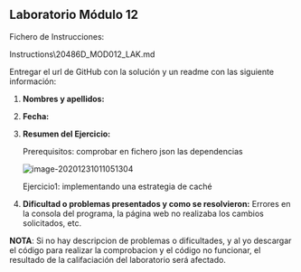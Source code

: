 ## Laboratorio Módulo 12

Fichero de Instrucciones: 

Instructions\20486D_MOD012_LAK.md



Entregar el url de GitHub con la solución y un readme con las siguiente información:

1. **Nombres y apellidos:**

2. **Fecha:**

3. **Resumen del Ejercicio:** 

   Prerequisitos: comprobar en fichero json las dependencias

   ![image-20201231011051304](C:\Users\jcarl\source\repos\CastilloGit\20486D\Tarea12\img\img1.PNG)

   

   Ejercicio1: implementando una estrategia de caché

   

4. **Dificultad o problemas presentados y como se resolvieron:** Errores en la consola del programa, la página web no realizaba los cambios solicitados, etc.

**NOTA**: Si no hay descripcion de problemas o dificultades, y al yo descargar el código para realizar la comprobacion y el código no funcionar, el resultado de la califaciación del laboratorio será afectado.

